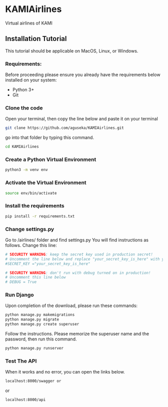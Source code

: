 # KAMIAirlines 
Virtual airlines of KAMI


## Installation Tutorial
This tutorial should be applicable on MacOS, Linux, or Windows.

### Requirements:

Before proceeding please ensure you already have the requirements below installed on your system:
- Python 3+
- Git


### Clone the code

Open your terminal, then copy the line below and paste it on your terminal

```bash
git clone https://github.com/aguseka/KAMIAirlines.git
```

go into that folder by typing this command.

``` bash
cd KAMIAirlines
```

### Create a Python Virtual Environment
``` bash
python3 -m venv env
```
### Activate the Virtual Environment

``` bash
source env/bin/activate
```

### Install the requirements

``` bash
pip install -r requirements.txt
```
### Change settings.py

Go to /airlines/ folder and find settings.py You will find instructions as follows.
Change this line:
``` bash
# SECURITY WARNING: keep the secret key used in production secret!
# Uncomment the line below and replace "your_secret_key_is_here" with your key
#SECRET_KEY ="your_secret_key_is_here"

# SECURITY WARNING: don't run with debug turned on in production!
# Uncomment this line below
# DEBUG = True
```
###  Run Django

Upon completion of the download, please run these commands:
``` bash
python manage.py makemigrations
python manage.py migrate
python manage.py create superuser
```

Follow the instructions. Please memorize the superuser name and the password, then run this command.
``` bash
python manage.py runserver 
```


### Test The API
When it works and no error, you can open the links below.
``` bash
localhost:8000/swagger or
```
or 
``` bash
localhost:8000/api
```
